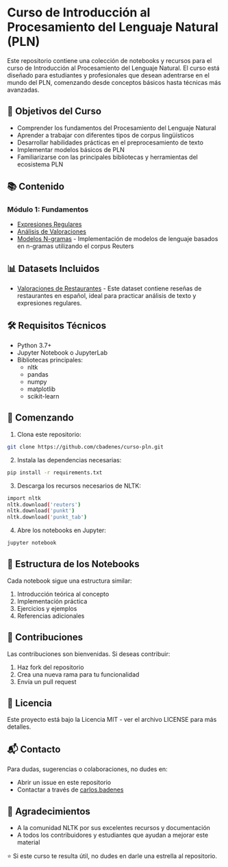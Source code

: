 # Curso de Introducción al Procesamiento del Lenguaje Natural (PLN)

Este repositorio contiene una colección de notebooks y recursos para el curso de Introducción al Procesamiento del Lenguaje
Natural. El curso está diseñado para estudiantes y profesionales que desean adentrarse en el mundo del PLN, comenzando desde
conceptos básicos hasta técnicas más avanzadas.

## 🎯 Objetivos del Curso

- Comprender los fundamentos del Procesamiento del Lenguaje Natural
- Aprender a trabajar con diferentes tipos de corpus lingüísticos
- Desarrollar habilidades prácticas en el preprocesamiento de texto
- Implementar modelos básicos de PLN
- Familiarizarse con las principales bibliotecas y herramientas del ecosistema PLN

## 📚 Contenido

### Módulo 1: Fundamentos
- [Expresiones Regulares](notebooks/01_expresiones_regulares.ipynb)
- [Análisis de Valoraciones](notebooks/01_analisis_de_valoraciones.ipynb)
- [Modelos N-gramas](notebooks/02_modelos_ngramas.ipynb) - Implementación de modelos de lenguaje basados en n-gramas
  utilizando el corpus Reuters

## 📊 Datasets Incluidos

- [Valoraciones de Restaurantes](datasets/valoraciones_restaurante.json) - Este dataset contiene reseñas de restaurantes en español, ideal para practicar análisis de texto y expresiones regulares.

## 🛠️ Requisitos Técnicos

- Python 3.7+
- Jupyter Notebook o JupyterLab
- Bibliotecas principales:
    - nltk
    - pandas
    - numpy
    - matplotlib
    - scikit-learn

## 🚀 Comenzando

1. Clona este repositorio:
```bash
git clone https://github.com/cbadenes/curso-pln.git
```
2. Instala las dependencias necesarias:
```bash
pip install -r requirements.txt
```
3. Descarga los recursos necesarios de NLTK:
```bash
import nltk
nltk.download('reuters')
nltk.download('punkt')
nltk.download('punkt_tab')
```
4. Abre los notebooks en Jupyter:
```bash
jupyter notebook
```

## 📖 Estructura de los Notebooks
Cada notebook sigue una estructura similar:

1. Introducción teórica al concepto
2. Implementación práctica
3. Ejercicios y ejemplos
4. Referencias adicionales

## 👥 Contribuciones
Las contribuciones son bienvenidas. Si deseas contribuir:

1. Haz fork del repositorio
2. Crea una nueva rama para tu funcionalidad
3. Envía un pull request

## 📄 Licencia
Este proyecto está bajo la Licencia MIT - ver el archivo LICENSE para más detalles.

## 📬 Contacto
Para dudas, sugerencias o colaboraciones, no dudes en:

- Abrir un issue en este repositorio
- Contactar a través de [carlos.badenes](mailto:carlos.badenes@upm.es)

## 🙏 Agradecimientos

- A la comunidad NLTK por sus excelentes recursos y documentación
- A todos los contribuidores y estudiantes que ayudan a mejorar este material

⭐️ Si este curso te resulta útil, no dudes en darle una estrella al repositorio.